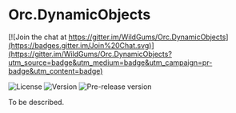 # Orc.DynamicObjects

[![Join the chat at https://gitter.im/WildGums/Orc.DynamicObjects](https://badges.gitter.im/Join%20Chat.svg)](https://gitter.im/WildGums/Orc.DynamicObjects?utm_source=badge&utm_medium=badge&utm_campaign=pr-badge&utm_content=badge)

![License](https://img.shields.io/github/license/WildGums/Orc.DynamicObjects.svg)
![Version](https://img.shields.io/nuget/v/[NUGET.PACKAGENAME].svg)
![Pre-release version](https://img.shields.io/nuget/vpre/Orc.DynamicObjects.svg)

To be described.
